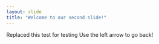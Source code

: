 ```yaml
---
layout: slide
title: "Welcome to our second slide!"
---
```

Replaced this test for testing
Use the left arrow to go back!

